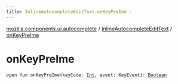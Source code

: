 ```yaml
---
title: InlineAutocompleteEditText.onKeyPreIme - 
---
```


[mozilla.components.ui.autocomplete](../index.html) / [InlineAutocompleteEditText](index.html) / [onKeyPreIme](./on-key-pre-ime.html)

# onKeyPreIme

`open fun onKeyPreIme(keyCode: `[`Int`](https://kotlinlang.org/api/latest/jvm/stdlib/kotlin/-int/index.html)`, event: KeyEvent): `[`Boolean`](https://kotlinlang.org/api/latest/jvm/stdlib/kotlin/-boolean/index.html)